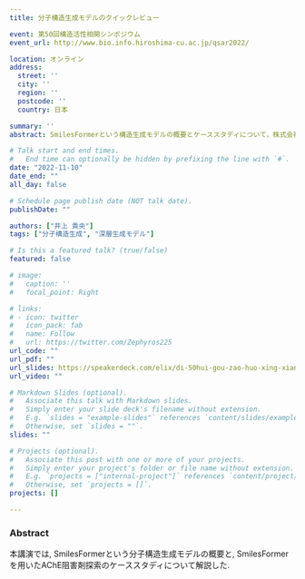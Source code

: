 ```yaml
---
title: 分子構造生成モデルのクイックレビュー

event: 第50回構造活性相関シンポジウム
event_url: http://www.bio.info.hiroshima-cu.ac.jp/qsar2022/

location: オンライン
address:
  street: ''
  city: ''
  region: ''
  postcode: ''
  country: 日本

summary: ''
abstract: SmilesFormerという構造生成モデルの概要とケーススタディについて，株式会社Elixのランチョンセミナーで概説した．

# Talk start and end times.
#   End time can optionally be hidden by prefixing the line with `#`.
date: "2022-11-10"
date_end: ""
all_day: false

# Schedule page publish date (NOT talk date).
publishDate: ""

authors: ["井上 貴央"]
tags: ["分子構造生成", "深層生成モデル"]

# Is this a featured talk? (true/false)
featured: false

# image:
#   caption: ''
#   focal_point: Right

# links:
# - icon: twitter
#   icon_pack: fab
#   name: Follow
#   url: https://twitter.com/Zephyros225
url_code: ""
url_pdf: ""
url_slides: https://speakerdeck.com/elix/di-50hui-gou-zao-huo-xing-xiang-guan-sinpoziumurantiyonsemina-smilesyan-yu-moderusmilesformernokai-fa-tosonoying-yong-li
url_video: ""

# Markdown Slides (optional).
#   Associate this talk with Markdown slides.
#   Simply enter your slide deck's filename without extension.
#   E.g. `slides = "example-slides"` references `content/slides/example-slides.md`.
#   Otherwise, set `slides = ""`.
slides: ""

# Projects (optional).
#   Associate this post with one or more of your projects.
#   Simply enter your project's folder or file name without extension.
#   E.g. `projects = ["internal-project"]` references `content/project/deep-learning/index.md`.
#   Otherwise, set `projects = []`.
projects: []

---
```


### Abstract

本講演では, SmilesFormerという分子構造生成モデルの概要と, SmilesFormerを用いたAChE阻害剤探索のケーススタディについて解説した.
